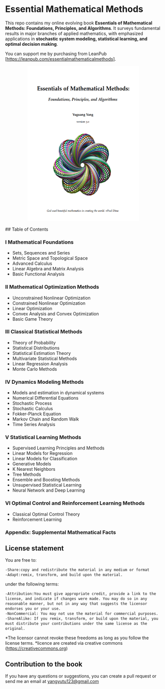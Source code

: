 # Essential Mathematical Methods
This repo contains my online evolving book **Essentials of Mathematical Methods: Foundations, Principles, and Algorithms**. It surveys fundamental results in major branches of applied mathematics, with emphasized applications in **stochastic system modeling, statistical learning, and optimal decision making**.

You can support me by purchasing from LeanPub [https://leanpub.com/essentialmathematicalmethods].
<p align="center">
<img src="./bookCoverLeanpub.PNG" width="360" height="500">
</p>
## Table of Contents

### I Mathematical Foundations
* Sets, Sequences and Series
* Metric Space and Topological Space
* Advanced Calculus
* Linear Algebra and Matrix Analysis 
* Basic Functional Analysis 

### II Mathematical Optimization Methods
 
* Unconstrained Nonlinear Optimization
* Constrained Nonlinear Optimization
* Linear Optimization
* Convex Analysis and Convex Optimization
* Basic Game Theory 


### III Classical Statistical Methods
* Theory of Probability 
* Statistical Distributions 
* Statistical Estimation Theory 
* Multivariate Statistical Methods
* Linear Regression Analysis 
* Monte Carlo Methods

### IV Dynamics Modeling Methods
* Models and estimation in dynamical systems 
* Numerical Differential Equations 
* Stochastic Process
* Stochastic Calculus
* Fokker-Planck Equation
* Markov Chain and Random Walk
* Time Series Analysis

### V Statistical Learning Methods
* Supervised Learning Principles and Methods 
* Linear Models for Regression 
* Linear Models for Classification 
* Generative Models 
* K Nearest Neighbors
* Tree Methods
* Ensemble and Boosting Methods 
* Unsupervised Statistical Learning 
* Neural Network and Deep Learning

### VI Optimal Control and Reinforcement Learning Methods
* Classical Optimal Control Theory
* Reinforcement Learning

### Appendix: Supplemental Mathematical Facts 

## License statement

You are free to:

    -Share:copy and redistribute the material in any medium or format 
    -Adapt:remix, transform, and build upon the material.
    
under the following terms:

    -Attribution:You must give appropriate credit, provide a link to the license, and indicate if changes were made. You may do so in any reasonable manner, but not in any way that suggests the licensor endorses you or your use. 
    -NonCommercial: You may not use the material for commercial purposes. 
    -ShareAlike: If you remix, transform, or build upon the material, you must distribute your contributions under the same license as the original.  
    
*The licensor cannot revoke these freedoms as long as you follow the license terms.
*licence are created via creative commons (https://creativecommons.org)

## Contribution to the book

If you have any questions or suggestions, you can create a pull request or send me an email at yangyutu123@gmail.com

